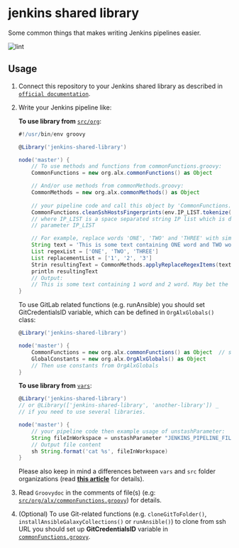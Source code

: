 # jenkins shared library

Some common things that makes writing Jenkins pipelines easier.

![lint](https://github.com/alexanderbazhenoff/jenkins-shared-library/actions/workflows/lint.yml/badge.svg?branch=main)

## Usage

1. Connect this repository to your Jenkins shared library as described in
[`official documentation`](https://www.jenkins.io/doc/book/pipeline/shared-libraries/#global-shared-libraries).
2. Write your Jenkins pipeline like:

    **To use library from** [`src/org`](src/org/alx):

    ```groovy
    #!/usr/bin/env groovy
    
    @Library('jenkins-shared-library')
    
    node('master') {
        // To use methods and functions from commonFunctions.groovy:
        CommonFunctions = new org.alx.commonFunctions() as Object

        // And/or use methods from commonMethods.groovy:
        CommonMethods = new org.alx.commonMethods() as Object
        
        // your pipeline code and call this object by 'CommonFunctions.<functionName>', e.g:
        CommonFunctions.cleanSshHostsFingerprints(env.IP_LIST.tokenize(' '))
        // where IP_LIST is a space separated string IP list which is defined by pipeline 
        // parameter IP_LIST

        // For example, replace words 'ONE', 'TWO' and 'THREE' with similar digits in a string
        String text = 'This is some text containing ONE word and TWO word. May bet the word number THREE.'
        List regexList = ['ONE', 'TWO', 'THREE']
        List replacementList = ['1', '2', '3']
        Strin resultingText = CommonMethods.applyReplaceRegexItems(text, regexList, replacementList)
        println resultingText
        // Output:
        // This is some text containing 1 word and 2 word. May bet the word number 3.
    }
    ```

    To use GitLab related functions (e.g. runAnsible) you should set GitCredentialsID variable, which can be defined in
`OrgAlxGlobals()` class:

    ```groovy
    @Library('jenkins-shared-library')
   
    node('master') {
        CommonFunctions = new org.alx.commonFunctions() as Object  // shout be placed before GlobalConstants 
        GlobalConstants = new org.alx.OrgAlxGlobals() as Object
        // Then use constants from OrgAlxGlobals        
    }
    ```

    **To use library from** [`vars`](vars):

    ```groovy
    @Library('jenkins-shared-library')
    // or @Library(['jenkins-shared-library', 'another-library']) _
    // if you need to use several libraries.
    
    node('master') {
        // your pipeline code then example usage of unstashParameter:
        String fileInWorkspace = unstashParameter "JENKINS_PIPELINE_FILE_PARAMETER_NAME"
        // Output file content
        sh String.format('cat %s', fileInWorkspace)
    }
    
    ```

    Please also keep in mind a differences between `vars` and `src` folder organizations
    (read [**this article**](http://tdongsi.github.io/blog/2017/12/26/class-in-jenkins-shared-library/) for details).

3. Read `Groovydoc` in the comments of file(s) (e.g:
[`src/org/alx/commonFunctions.groovy`](src/org/alx/commonFunctions.groovy)) for details.
4. (Optional) To use Git-related functions (e.g. `cloneGitToFolder()`, `installAnsibleGalaxyCollections()` or
`runAnsible()`) to clone from ssh URL you should set up **GitCredentialsID** variable in
[`commonFunctions.groovy`](src/org/alx/commonFunctions.groovy).

